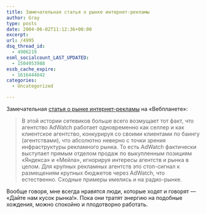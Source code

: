 ```yaml
---
title: Замечательная статья о рынке интернет-рекламы
author: Gray
type: posts
date: 2004-06-02T11:12:36+00:00
excerpt:
url: /4995
dsq_thread_id:
  - 4906219
esml_socialcount_LAST_UPDATED:
  - 1504953988
essb_cache_expire:
  - 1616444842
categories:
  - Uncategorized

---
```








Замечательная <a href="http://webplanet.ru/news/advert/2004/6/2/re.html" target="_blank">статья о рынке интернет-рекламы</a> на &#171;Вебпланете&#187;:

> В этой истории сетевиков больше всего возмущает тот факт, что агентство AdWatch работает одновременно как селлер и как клиентское агентство, конкурируя со своими клиентами по баингу (агентствами), что абсолютно неверно с точки зрения инфраструктуры рекламного рынка. То есть AdWatch фактически выступает прямым отделом продаж по выкупленным позициям &laquo;Яндекса&raquo; и &laquo;Мейла&raquo;, игнорируя интересы агентств и рынка в целом. Для крупных рекламных агентств это стоп-сигнал к размещениям крупных бюджетов через AdWatch, что естественно. Сходные примеры имелись и на радио-рынке.

Вообще говоря, мне всегда нравятся люди, которые ходят и говорят &#8212; &#171;Дайте нам кусок рынка!&#187;. Пока они тратят энергию на подобные хождения, можно спокойно и плодотворно работать.